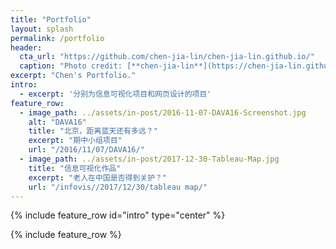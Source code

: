 ```yaml
---
title: "Portfolio"
layout: splash
permalink: /portfolio
header:
  cta_url: "https://github.com/chen-jia-lin/chen-jia-lin.github.io/"
  caption: "Photo credit: [**chen-jia-lin**](https://chen-jia-lin.github.io/)"
excerpt: "Chen's Portfolio."
intro: 
  - excerpt: '分别为信息可视化项目和网页设计的项目'
feature_row:
  - image_path: ../assets/in-post/2016-11-07-DAVA16-Screenshot.jpg
    alt: "DAVA16"
    title: "北京，距离蓝天还有多远？"
    excerpt: "期中小组项目"
    url: "/2016/11/07/DAVA16/"
  - image_path: ../assets/in-post/2017-12-30-Tableau-Map.jpg
    title: "信息可视化作品"
    excerpt: "老人在中国是否得到关护？"
    url: "/infovis//2017/12/30/tableau map/"
---
```


{% include feature_row id="intro" type="center" %}

{% include feature_row %}

